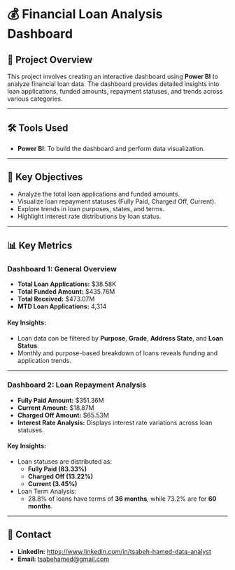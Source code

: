 # 💰 Financial Loan Analysis Dashboard

## 📄 Project Overview  
This project involves creating an interactive dashboard using **Power BI** to analyze financial loan data. The dashboard provides detailed insights into loan applications, funded amounts, repayment statuses, and trends across various categories.

---

## 🛠️ Tools Used  
- **Power BI**: To build the dashboard and perform data visualization.

---

## 🎯 Key Objectives  
- Analyze the total loan applications and funded amounts.  
- Visualize loan repayment statuses (Fully Paid, Charged Off, Current).  
- Explore trends in loan purposes, states, and terms.  
- Highlight interest rate distributions by loan status.  

---

## 📊 Key Metrics  
### Dashboard 1: General Overview  
- **Total Loan Applications:** $38.58K  
- **Total Funded Amount:** $435.76M  
- **Total Received:** $473.07M  
- **MTD Loan Applications:** 4,314  

#### Key Insights:  
- Loan data can be filtered by **Purpose**, **Grade**, **Address State**, and **Loan Status**.  
- Monthly and purpose-based breakdown of loans reveals funding and application trends.  

---

### Dashboard 2: Loan Repayment Analysis  
- **Fully Paid Amount:** $351.36M  
- **Current Amount:** $18.87M  
- **Charged Off Amount:** $65.53M  
- **Interest Rate Analysis:** Displays interest rate variations across loan statuses.  

#### Key Insights:  
- Loan statuses are distributed as:  
  - **Fully Paid (83.33%)**  
  - **Charged Off (13.22%)**  
  - **Current (3.45%)**  
- Loan Term Analysis:  
  - 28.8% of loans have terms of **36 months**, while 73.2% are for **60 months**. 

---

## 📧 Contact  
- **LinkedIn:**  https://www.linkedin.com/in/tsabeh-hamed-data-analyst
- **Email:** tsabehamed@gmail.com
